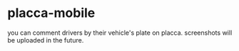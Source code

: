 # placca-mobile

you can comment drivers by their vehicle's plate on placca.
screenshots will be uploaded in the future.
